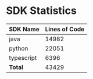 # SDK Statistics

| SDK Name | Lines of Code |
| -------- | ------------- |
| java | 14982 |
| python | 22051 |
| typescript | 6396 |
| **Total** | 43429 |
